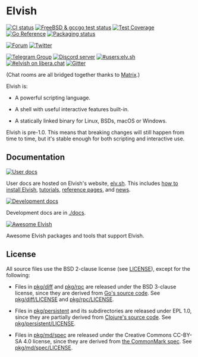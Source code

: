 # Elvish

[![CI status](https://github.com/elves/elvish/workflows/CI/badge.svg)](https://github.com/elves/elvish/actions?query=workflow%3ACI)
[![FreeBSD & gccgo test status](https://img.shields.io/cirrus/github/elves/elvish?logo=Cirrus%20CI&label=CI2)](https://cirrus-ci.com/github/elves/elvish/master)
[![Test Coverage](https://img.shields.io/codecov/c/github/elves/elvish/master.svg?logo=Codecov&label=coverage)](https://app.codecov.io/gh/elves/elvish/tree/master)
[![Go Reference](https://pkg.go.dev/badge/src.elv.sh@master.svg)](https://pkg.go.dev/src.elv.sh@master)
[![Packaging status](https://repology.org/badge/tiny-repos/elvish.svg)](https://repology.org/project/elvish/versions)

[![Forum](https://img.shields.io/badge/forum-bbs.elv.sh-5b5.svg?logo=discourse)](https://bbs.elv.sh)
[![Twitter](https://img.shields.io/badge/twitter-@ElvishShell-blue.svg?logo=x)](https://twitter.com/ElvishShell)

[![Telegram Group](https://img.shields.io/badge/telegram-Elvish-blue.svg?logo=telegram&logoColor=white)](https://t.me/+Pv5ZYgTXD-YaKwcP)
[![Discord server](https://img.shields.io/badge/discord-Elvish-blue.svg?logo=discord&logoColor=white)](https://discord.gg/jrmuzRBU8D)
[![#users:elv.sh](https://img.shields.io/badge/matrix-%23users:elv.sh-blue.svg?logo=matrix)](https://matrix.to/#/#users:elv.sh)
[![#elvish on libera.chat](https://img.shields.io/badge/libera.chat-%23elvish-blue.svg?logo=liberadotchat&logoColor=white)](https://web.libera.chat/#elvish)
[![Gitter](https://img.shields.io/badge/gitter-elves%2Felvish-blue.svg?logo=gitter)](https://gitter.im/elves/elvish)

(Chat rooms are all bridged together thanks to [Matrix](https://matrix.org).)

Elvish is:

-   A powerful scripting language.

-   A shell with useful interactive features built-in.

-   A statically linked binary for Linux, BSDs, macOS or Windows.

Elvish is pre-1.0. This means that breaking changes will still happen from time
to time, but it's stable enough for both scripting and interactive use.

## Documentation

[![User docs](https://img.shields.io/badge/User_Docs-37a779?style=for-the-badge)](https://elv.sh)

User docs are hosted on Elvish's website, [elv.sh](https://elv.sh). This
includes [how to install Elvish](https://elv.sh/get/),
[tutorials](https://elv.sh/learn/), [reference pages](https://elv.sh/ref/), and
[news](https://elv.sh/blog/).

[![Development docs](https://img.shields.io/badge/Development_Docs-blue?style=for-the-badge)](./docs)

Development docs are in [./docs](./docs).

[![Awesome Elvish](https://img.shields.io/badge/Awesome_Elvish-orange?style=for-the-badge)](https://github.com/elves/awesome-elvish)

Awesome Elvish packages and tools that support Elvish.

## License

All source files use the BSD 2-clause license (see [LICENSE](LICENSE)), except
for the following:

-   Files in [pkg/diff](pkg/diff) and [pkg/rpc](pkg/rpc) are released under the
    BSD 3-clause license, since they are derived from
    [Go's source code](https://github.com/golang/go). See
    [pkg/diff/LICENSE](pkg/diff/LICENSE) and [pkg/rpc/LICENSE](pkg/rpc/LICENSE).

-   Files in [pkg/persistent](pkg/persistent) and its subdirectories are
    released under EPL 1.0, since they are partially derived from
    [Clojure's source code](https://github.com/clojure/clojure). See
    [pkg/persistent/LICENSE](pkg/persistent/LICENSE).

-   Files in [pkg/md/spec](pkg/md/spec) are released under the Creative Commons
    CC-BY-SA 4.0 license, since they are derived from
    [the CommonMark spec](https://github.com/commonmark/commonmark-spec). See
    [pkg/md/spec/LICENSE](pkg/md/spec/LICENSE).
